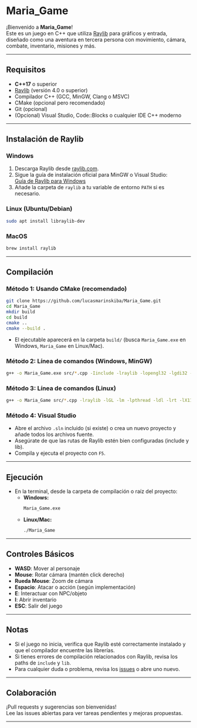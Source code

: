 # Maria_Game

¡Bienvenido a **Maria_Game**!  
Este es un juego en C++ que utiliza [Raylib](https://www.raylib.com/) para gráficos y entrada, diseñado como una aventura en tercera persona con movimiento, cámara, combate, inventario, misiones y más.

---

## Requisitos

- **C++17** o superior
- [Raylib](https://www.raylib.com/) (versión 4.0 o superior)
- Compilador C++ (GCC, MinGW, Clang o MSVC)
- CMake (opcional pero recomendado)
- Git (opcional)
- (Opcional) Visual Studio, Code::Blocks o cualquier IDE C++ moderno

---

## Instalación de Raylib

### Windows

1. Descarga Raylib desde [raylib.com](https://www.raylib.com/).
2. Sigue la guía de instalación oficial para MinGW o Visual Studio:  
   [Guía de Raylib para Windows](https://github.com/raysan5/raylib/wiki/Working-on-Windows)
3. Añade la carpeta de `raylib` a tu variable de entorno `PATH` si es necesario.

### Linux (Ubuntu/Debian)

```sh
sudo apt install libraylib-dev
```

### MacOS

```sh
brew install raylib
```

---

## Compilación

### Método 1: Usando CMake (recomendado)

```sh
git clone https://github.com/lucasmarinskiba/Maria_Game.git
cd Maria_Game
mkdir build
cd build
cmake ..
cmake --build .
```

- El ejecutable aparecerá en la carpeta `build/` (busca `Maria_Game.exe` en Windows, `Maria_Game` en Linux/Mac).

### Método 2: Línea de comandos (Windows, MinGW)

```sh
g++ -o Maria_Game.exe src/*.cpp -Iinclude -lraylib -lopengl32 -lgdi32 -lwinmm
```

### Método 3: Línea de comandos (Linux)

```sh
g++ -o Maria_Game src/*.cpp -lraylib -lGL -lm -lpthread -ldl -lrt -lX11
```

### Método 4: Visual Studio

- Abre el archivo `.sln` incluido (si existe) o crea un nuevo proyecto y añade todos los archivos fuente.
- Asegúrate de que las rutas de Raylib estén bien configuradas (include y lib).
- Compila y ejecuta el proyecto con `F5`.

---

## Ejecución

- En la terminal, desde la carpeta de compilación o raíz del proyecto:
  - **Windows:**  
    ```sh
    Maria_Game.exe
    ```
  - **Linux/Mac:**  
    ```sh
    ./Maria_Game
    ```

---

## Controles Básicos

- **WASD**: Mover al personaje
- **Mouse**: Rotar cámara (mantén click derecho)
- **Rueda Mouse**: Zoom de cámara
- **Espacio**: Atacar o acción (según implementación)
- **E**: Interactuar con NPC/objeto
- **I**: Abrir inventario
- **ESC**: Salir del juego

---

## Notas

- Si el juego no inicia, verifica que Raylib esté correctamente instalado y que el compilador encuentre las librerías.
- Si tienes errores de compilación relacionados con Raylib, revisa los paths de `include` y `lib`.
- Para cualquier duda o problema, revisa los [issues](https://github.com/lucasmarinskiba/Maria_Game/issues) o abre uno nuevo.

---

## Colaboración

¡Pull requests y sugerencias son bienvenidas!  
Lee las issues abiertas para ver tareas pendientes y mejoras propuestas.

---
